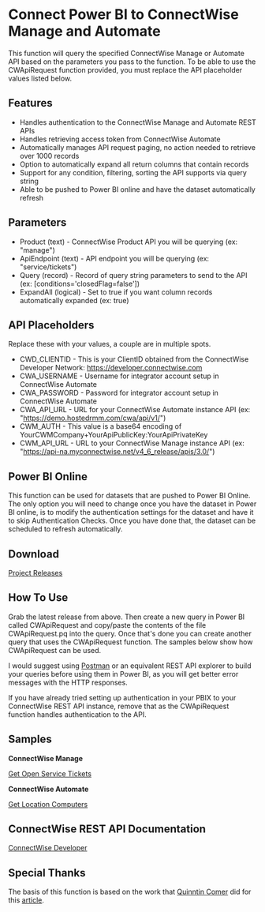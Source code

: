 # Connect Power BI to ConnectWise Manage and Automate

This function will query the specified ConnectWise Manage or Automate API based on the parameters you pass to the function. To be able to use the CWApiRequest function provided, you must replace the API placeholder values listed below.

## Features

- Handles authentication to the ConnectWise Manage and Automate REST APIs
- Handles retrieving access token from ConnectWise Automate
- Automatically manages API request paging, no action needed to retrieve over 1000 records
- Option to automatically expand all return columns that contain records
- Support for any condition, filtering, sorting the API supports via query string 
- Able to be pushed to Power BI online and have the dataset automatically refresh


## Parameters

- Product (text) - ConnectWise Product API you will be querying (ex: "manage")
- ApiEndpoint (text) - API endpoint you will be querying (ex: "service/tickets")
- Query (record) - Record of query string parameters to send to the API (ex: [conditions='closedFlag=false'])
- ExpandAll (logical) - Set to true if you want column records automatically expanded (ex: true)

## API Placeholders

Replace these with your values, a couple are in multiple spots.

- CWD_CLIENTID - This is your ClientID obtained from the ConnectWise Developer Network: https://developer.connectwise.com
- CWA_USERNAME - Username for integrator account setup in ConnectWise Automate
- CWA_PASSWORD - Password for integrator account setup in ConnectWise Automate
- CWA_API_URL - URL for your ConnectWise Automate instance API (ex: "https://demo.hostedrmm.com/cwa/api/v1/")
- CWM_AUTH - This value is a base64 encoding of YourCWMCompany+YourApiPublicKey:YourApiPrivateKey
- CWM_API_URL - URL to your ConnectWise Manage instance API (ex: "https://api-na.myconnectwise.net/v4_6_release/apis/3.0/")

## Power BI Online

This function can be used for datasets that are pushed to Power BI Online. The only option you will need to change once you have the dataset in Power BI online, is to modify the authentication settings for the dataset and have it to skip Authentication Checks. Once you have done that, the dataset can be scheduled to refresh automatically.

## Download

[Project Releases](https://github.com/derpenstiltskin/connectwise-powerbi/releases)

## How To Use

Grab the latest release from above. Then create a new query in Power BI called CWApiRequest and copy/paste the contents of the file CWApiRequest.pq into the query. Once that's done you can create another query that uses the CWApiRequest function. The samples below show how CWApiRequest can be used.

I would suggest using [Postman](https://www.postman.com/) or an equivalent REST API explorer to build your queries before using them in Power BI, as you will get better error messages with the HTTP responses.

If you have already tried setting up authentication in your PBIX to your ConnectWise REST API instance, remove that as the CWApiRequest function handles authentication to the API.

## Samples

**ConnectWise Manage**

[Get Open Service Tickets](https://github.com/derpenstiltskin/connectwise-powerbi/blob/main/samples/SAMPLE_CWM_GetOpenServiceTickets.pq)

**ConnectWise Automate**

[Get Location Computers](https://github.com/derpenstiltskin/connectwise-powerbi/blob/main/samples/SAMPLE_CWA_GetLocationComputers.pq)

## ConnectWise REST API Documentation

[ConnectWise Developer](https://developer.connectwise.com/Products/Manage/REST)

## Special Thanks

The basis of this function is based on the work that [Quinntin Comer](https://comertechnology.com/) did for this [article](https://comertechnology.com/cw-manage-getting-started-with-powerbi-the-update/).